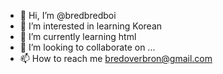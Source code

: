 - 👋 Hi, I’m @bredbredboi
- 👀 I’m interested in learning Korean
- 🌱 I’m currently learning html
- 💞️ I’m looking to collaborate on ...
- 📫 How to reach me bredoverbron@gmail.com

<!---
bredbredboi/bredbredboi is a ✨ special ✨ repository because its `README.md` (this file) appears on your GitHub profile.
You can click the Preview link to take a look at your changes.
--->
